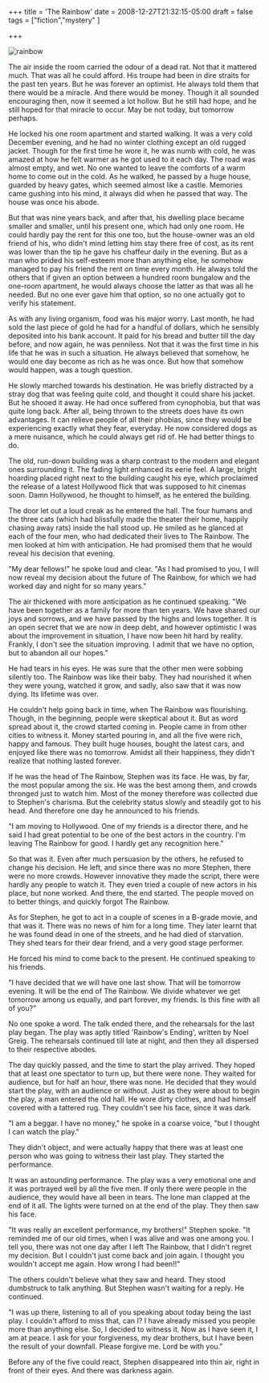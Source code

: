 +++
title = 'The Rainbow'
date = 2008-12-27T21:32:15-05:00
draft = false
tags = ["fiction","mystery" ]

+++

![rainbow](/../../img//the-rainbow.jpg)

The air inside the room carried the odour of a dead rat. Not that it mattered much. That was all he could afford. His troupe had been in dire straits for the past ten years. But he was forever an optimist. He always told them that there would be a miracle. And there would be money. Though it all sounded encouraging then, now it seemed a lot hollow. But he still had hope, and he still hoped for that miracle to occur. May be not today, but tomorrow perhaps.

He locked his one room apartment and started walking. It was a very cold December evening, and he had no winter clothing except an old rugged jacket. Though for the first time he wore it, he was numb with cold, he was amazed at how he felt warmer as he got used to it each day. The road was almost empty, and wet. No one wanted to leave the comforts of a warm home to come out in the cold. As he walked, he passed by a huge house, guarded by heavy gates, which seemed almost like a castle. Memories came gushing into his mind, it always did when he passed that way. The house was once his abode.

But that was nine years back, and after that, his dwelling place became smaller and smaller, until his present one, which had only one room. He could hardly pay the rent for this one too, but the house-owner was an old friend of his, who didn't mind letting him stay there free of cost, as its rent was lower than the tip he gave his chaffeur daily in the evening. But as a man who prided his self-esteem more than anything else, he somehow managed to pay his friend the rent on time every month. He always told the others that if given an option between a hundred room bungalow and the one-room apartment, he would always choose the latter as that was all he needed. But no one ever gave him that option, so no one actually got to verify his statement.

As with any living organism, food was his major worry. Last month, he had sold the last piece of gold he had for a handful of dollars, which he sensibly deposited into his bank account. It paid for his bread and butter till the day before, and now again, he was penniless. Not that it was the first time in his life that he was in such a situation. He always believed that somehow, he would one day become as rich as he was once. But how that somehow would happen, was a tough question.

He slowly marched towards his destination. He was briefly distracted by a stray dog that was feeling quite cold, and thought it could share his jacket. But he shooed it away. He had once suffered from cynophobia, but that was quite long back. After all, being thrown to the streets does have its own advantages. It can relieve people of all their phobias, since they would be experiencing exactly what they fear, everyday. He now considered dogs as a mere nuisance, which he could always get rid of. He had better things to do.

The old, run-down building was a sharp contrast to the modern and elegant ones surrounding it. The fading light enhanced its eerie feel. A large, bright hoarding placed right next to the building caught his eye, which proclaimed the release of a latest Hollywood flick that was supposed to hit cinemas soon. Damn Hollywood, he thought to himself, as he entered the building.

The door let out a loud creak as he entered the hall. The four humans and the three cats (which had blissfully made the theater their home, happily chasing away rats) inside the hall stood up. He smiled as he glanced at each of the four men, who had dedicated their lives to The Rainbow. The men looked at him with anticipation. He had promised them that he would reveal his decision that evening.

"My dear fellows!" he spoke loud and clear. "As I had promised to you, I will now reveal my decision about the future of The Rainbow, for which we had worked day and night for so many years."

The air thickened with more anticipation as he continued speaking. "We have been together as a family for more than ten years. We have shared our joys and sorrows, and we have passed by the highs and lows together. It is an open secret that we are now in deep debt, and however optimistic I was about the improvement in situation, I have now been hit hard by reality. Frankly, I don't see the situation improving. I admit that we have no option, but to abandon all our hopes."

He had tears in his eyes. He was sure that the other men were sobbing silently too. The Rainbow was like their baby. They had nourished it when they were young, watched it grow, and sadly, also saw that it was now dying. Its lifetime was over.

He couldn't help going back in time, when The Rainbow was flourishing. Though, in the beginning, people were skeptical about it. But as word spread about it, the crowd started coming in. People came in from other cities to witness it. Money started pouring in, and all the five were rich, happy and famous. They built huge houses, bought the latest cars, and enjoyed like there was no tomorrow. Amidst all their happiness, they didn't realize that nothing lasted forever.

If he was the head of The Rainbow, Stephen was its face. He was, by far, the most popular among the six. He was the best among them, and crowds thronged just to watch him. Most of the money therefore was collected due to Stephen's charisma. But the celebrity status slowly and steadily got to his head. And therefore one day he announced to his friends.

"I am moving to Hollywood. One of my friends is a director there, and he said I had great potential to be one of the best actors in the country. I'm leaving The Rainbow for good. I hardly get any recognition here."

So that was it. Even after much persuasion by the others, he refused to change his decision. He left, and since there was no more Stephen, there were no more crowds. However innovative they made the script, there were hardly any people to watch it. They even tried a couple of new actors in his place, but none worked. And there, the end started. The people moved on to better things, and quickly forgot The Rainbow.

As for Stephen, he got to act in a couple of scenes in a B-grade movie, and that was it. There was no news of him for a long time. They later learnt that he was found dead in one of the streets, and he had died of starvation. They shed tears for their dear friend, and a very good stage performer.

He forced his mind to come back to the present. He continued speaking to his friends.

"I have decided that we will have one last show. That will be tomorrow evening. It will be the end of The Rainbow. We divide whatever we get tomorrow among us equally, and part forever, my friends. Is this fine with all of you?"

No one spoke a word. The talk ended there, and the rehearsals for the last play began. The play was aptly titled 'Rainbow's Ending', written by Noel Greig. The rehearsals continued till late at night, and then they all dispersed to their respective abodes.

The day quickly passed, and the time to start the play arrived. They hoped that at least one spectator to turn up, but there were none. They waited for audience, but for half an hour, there was none. He decided that they would start the play, with an audience or without. Just as they were about to begin the play, a man entered the old hall. He wore dirty clothes, and had himself covered with a tattered rug. They couldn't see his face, since it was dark.

"I am a beggar. I have no money," he spoke in a coarse voice, "but I thought I can watch the play."

They didn't object, and were actually happy that there was at least one person who was going to witness their last play. They started the performance.

It was an astounding performance. The play was a very emotional one and it was portrayed well by all the five men. If only there were people in the audience, they would have all been in tears. The lone man clapped at the end of it all. The lights were turned on at the end of the play. They then saw his face.

"It was really an excellent performance, my brothers!" Stephen spoke. "It reminded me of our old times, when I was alive and was one among you. I tell you, there was not one day after I left The Rainbow, that I didn't regret my decision. But I couldn't just come back and join again. I thought you wouldn't accept me again. How wrong I had been!!"

The others couldn't believe what they saw and heard. They stood dumbstruck to talk anything. But Stephen wasn't waiting for a reply. He continued.

"I was up there, listening to all of you speaking about today being the last play. I couldn't afford to miss that, can I? I have already missed you people more than anything else. So, I decided to witness it. Now as I have seen it, I am at peace. I ask for your forgiveness, my dear brothers, but I have been the result of your downfall. Please forgive me. Lord be with you."

Before any of the five could react, Stephen disappeared into thin air, right in front of their eyes. And there was darkness again.
